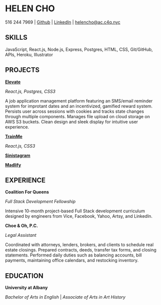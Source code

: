 # HELEN CHO

<!-- |              |        |          |                     |
|--------------|--------|----------|---------------------|
|516 244 7969  | GitHub | LinkedIn | helencho@ac.c4q.nyc | -->


516 244 7969 | [Github](https://github.com/helencho) | [LinkedIn](https://www.linkedin.com/in/haeyoungcho/) | helencho@ac.c4q.nyc

## SKILLS

JavaScript, React.js, Node.js, Express, Postgres, HTML, CSS, Git/GitHub, APIs, Heroku, Illustrator


## PROJECTS

[**Elevate**](https://github.com/davidyshin/elevate)

*React.js, Postgres, CSS3*

A job application management platform featuring an SMS/email reminder system for improtant dates and an incentivized, gamified reward system. Persists user across sessions with cookies and tracks state changes through multiple components. Manages file upload on cloud storage on AWS S3 buckets. Clean design and sleek display for intuitive user experience.

[**TrainMe**](https://github.com/helencho/trainme)

*React.js, CSS3*

[**Sinistagram**]()

[**Madlify**]()

## EXPERIENCE

**Coalition For Queens**

*Full Stack Development Fellowship*

Intensive 10-month project-based Full Stack development curriculum designed by engineers from Vice, Facebook, Yahoo, Artsy, and LinkedIn.

**Choe & Oh, P.C.**

*Legal Assistant*

Coordinated with attorneys, lenders, brokers, and clients to schedule real estate closings. Prepared contracts, deeds, transfer tax forms, and closing statements. Performed daily duties such as balancing accounts, bill payments, maintaining office calendars, and restocking inventory.


## EDUCATION 

**University at Albany**

*Bachelor of Arts in English* | *Associate of Arts in Art History*

